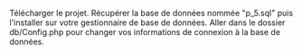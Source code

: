 Télécharger le projet.
Récupérer la base de données nommée "p_5.sql" puis l'installer sur votre gestionnaire de base de données.
Aller dans le dossier db/Config.php pour changer vos informations de connexion à la base de données.